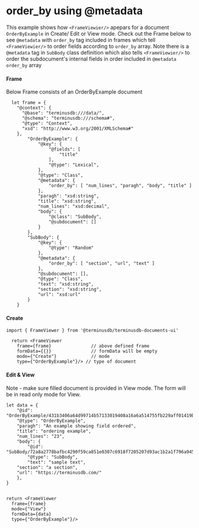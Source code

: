# order_by using @metadata
This example shows how ``<FrameViewier/>`` apepars for a document ``OrderByExample`` in Create/ Edit or View mode. Check out the Frame below to see ``@metadata`` with ``order_by`` tag included in frames which tell ``<FrameViewier/>`` to order fields  according to ``order_by`` array. Note there is a ``@metadata`` tag in 
``SubBody`` class definition which also tells ``<FrameViewier/>`` to order the subdocument's internal fields in order included in ``@metadata`` ``order_by`` array

#### Frame 
Below Frame consists of an OrderByExample document 
```
  let frame = {
    "@context": {
      "@base": "terminusdb:///data/",
      "@schema": "terminusdb:///schema#",
      "@type": "Context",
      "xsd": "http://www.w3.org/2001/XMLSchema#"
    },
		"OrderByExample": {
			"@key": {
				"@fields": [
					"title"
				],
				"@type": "Lexical",
			},
			"@type": "Class",
			"@metadata": {
				"order_by": [ "num_lines", "paragh", "body", "title" ] 
			},
			"paragh": "xsd:string",
			"title": "xsd:string",
			"num_lines": "xsd:decimal",
			"body": {
				"@class": "SubBody",
				"@subdocument": []
			}
		},
		"SubBody": {
			"@key": {
				"@type": "Random"
			},
			"@metadata": {
				"order_by": [ "section", "url", "text" ]
			},
			"@subdocument": [],
			"@type": "Class",
			"text": "xsd:string",
			"section": "xsd:string",
			"url": "xsd:url"
		}
	}	
```


#### Create

```
import { FrameViewer } from '@terminusdb/terminusdb-documents-ui'

  return <FrameViewer
    frame={frame}               // above defined frame          
    formData={{}}               // formData will be empty
    mode={"Create"}             // mode 
    type={"OrderByExample"}/> // type of document 
```

#### Edit & View
Note - make sure filled document is provided in View mode. The form will be in read only mode for View.

```
let data = {
	"@id": "OrderByExample/431b3406a64d99714b57133019408a16a6a514755fb229aff01419b4b423cb62",
	"@type": "OrderByExample",
	"paragh": "An example showing field ordered",
	"title": "ordering example",
	"num_lines": "23",
	"body": {
		"@id": "SubBody/72a8a2778bafbc4290f59ca851e0307c6918f7205207d93ac1b2a1f796a94587/body/SubBody/5879ec85b65bb0caaa03f48e99073a9d4302c31ec3c3a382889a12980899e95f",
		"@type": "SubBody",
		"text": "sample text",
    "section": "a section",
    "url": "https://terminusdb.com/"
	},
}


return <FrameViewer
  frame={frame}
  mode={"View"}
  formData={data}
  type={"OrderByExample"}/>
```

